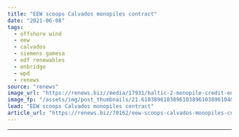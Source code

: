 ```yaml
---
title: "EEW scoops Calvados monopiles contract"
date: "2021-06-08"
tags: 
  - offshore wind
  - eew
  - calvados
  - siemens gamesa
  - edf renewables
  - enbridge
  - wpd
  - renews
source: "renews"
image_url: "https://renews.biz//media/17931/baltic-2-monopile-credit-eew.jpg?mode=crop&width=770&heightratio=0.6103896103896103896103896104&slimmage=true"
image_fp: "/assets/img/post_thumbnails/21.6103896103896103896103896104&slimmage=true"
lead: "EEW scoops Calvados monopiles contract"
article_url: "https://renews.biz/70162/eew-scoops-calvados-monopiles-contract/"
---
```


---
